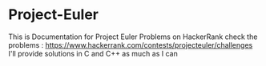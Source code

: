 # Project-Euler
This is Documentation for Project Euler Problems on HackerRank 
check the problems : https://www.hackerrank.com/contests/projecteuler/challenges
I'll provide solutions in C and C++ as much as I can 
 
